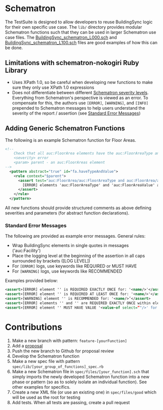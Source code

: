 # Schematron
The TestSuite is designed to allow developers to reuse BuildingSync logic for their own specific use case.  The `lib/` directory provides modular Schematron functions such that they can be used in larger Schematron use case files.  The [BuildingSync_schematron_L000.sch](https://github.com/BuildingSync/TestSuite/blob/master/tests/schema2.0.0-pr2/Level_000/BuildingSync_schematron_L000.sch) and [BuildingSync_schematron_L100.sch](https://github.com/BuildingSync/TestSuite/blob/L100_Schematron/tests/schema2.0.0-pr2/Level_100/BuildingSync_schematron_L100.sch) files are good examples of how this can be done.

## Limitations with schematron-nokogiri Ruby Library
- Uses XPath 1.0, so be careful when developing new functions to make sure they only use XPath 1.0 expressions
- Does not differentiate between different [Schematron severity levels](http://schematron.com/2018/12/standard-severity-levels-with-schematron-role/).  Everything from Schematron's perspective is viewed as an error.  To compensate for this, the authors use `[ERROR]`, `[WARNING]`, and `[INFO]` prepended to Schematron messages to help users understand the severity of the report / assertion (see [Standard Error Messages](#standard-error-messages))

## Adding Generic Schematron Functions

The following is an example Schematron function for Floor Areas.
```xml
<!--  
    Check that all auc:FloorArea elements have the auc:FloorAreaType and auc:FloorAreaValue.
    <severity> error
    <param> parent - an auc:FloorAreas element
-->
  <pattern abstract="true" id="fa.haveTypeAndValue">
    <rule context="$parent">
      <assert test="auc:FloorArea/auc:FloorAreaType and auc:FloorArea/auc:FloorAreaValue">
        [ERROR] elements 'auc:FloorAreaType' and 'auc:FloorAreaValue' are REQUIRED EXACTLY ONCE for element 'auc:FloorArea' within: '<name/>'
      </assert>
    </rule>
  </pattern>
```

All new functions should provide structured comments as above defining severities and parameters (for abstract function declarations).

### Standard Error Messages
The following are provided as example error messages.  General rules:
- Wrap BuildingSync elements in single quotes in messages ('auc:Facility')
- Place the logging level at the beginning of the assertion in all caps surrounded by brackets (<assert>[LOG LEVEL])
- For `[ERROR]` logs, use keywords like REQUIRED or MUST HAVE
- For `[WARNING]` logs, use keywords like RECOMMENDED

Examples provided below:
```xml
<assert>[ERROR] element '' is REQUIRED EXACTLY ONCE for: '<name/>'</assert>
<assert>[ERROR] element '' is REQUIRED AT LEAST ONCE for: '<name/>'</assert>
<assert>[WARNING] element '' is RECOMMENDED for: '<name/>’</assert>
<assert>[ERROR] elements '' and '' are REQUIRED EXACTLY ONCE within element '' for: '<name/>'</assert>
<assert>[ERROR] element '' MUST HAVE VALUE '<value-of select=“"/>' for '<name/>'</assert>
```

# Contributions

1. Make a new branch with pattern: `feature-[yourFunction]`
1. Add a [proposal](../proposals/README.md)
1. Push the new branch to Github for proposal review
1. Develop the Schematron function
1. Make a new spec file with pattern `spec/lib/[your_group_of_functions]_spec.rb`
1. Make a new Schematron file in `spec/files/[your_function].sch` that simply imports the newly developed Schematron function into a new phase or pattern (so as to solely isolate an individual function).  See other examples for specifics.
1. Create a new XML file (or use an existing one) in `spec/files/good` which will be used as the root for testing
1. Add tests.  When all tests are passing, create a pull request
